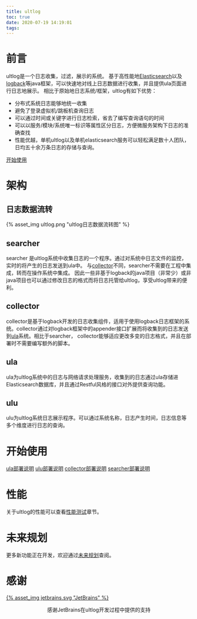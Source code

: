 ```yaml
---
title: ultlog
toc: true
date: 2020-07-19 14:19:01
tags:
---
```

# 前言
ultlog是一个日志收集，过滤，展示的系统。
基于高性能地[Elasticsearch](https://www.elastic.co/cn/cloud/?elektra=home&storm=sub1)以及[logback](https://github.com/qos-ch/logback)等java框架，可以快速地对线上日志数据进行收集，并且提供ula页面进行日志地展示。
相比于原始地日志系统/框架，ultlog有如下优势：
- 分布式系统日志能够地统一收集
- 避免了登录虚拟机/跳板机查询日志
- 可以通过时间或关键字进行日志检索，省去了编写查询语句的时间
- 可以以服务/模块/系统唯一标识等属性区分日志，方便微服务架构下日志的准确查找
- 性能优越，单机ultlog以及单机elasticsearch服务可以轻松满足数十人团队，日均五十余万条日志的存储与查询。


[开始使用](#开始使用)

# 架构
## 日志数据流转
{% asset_img ultlog.png "ultlog日志数据流转图" %}

## searcher

searcher 是ultlog系统中收集日志的一个程序。通过对系统中日志文件的监控，实时的将产生的日志发送到ula中。
与[collector](https://github.com/ultlog/collector)不同，searcher不需要在工程中集成，转而在操作系统中集成。
因此一些非基于logback的java项目（非常少）或非java项目也可以通过修改日志的格式而将日志托管给ultlog，享受ultlog带来的便利。
## collector
collector是基于logback开发的日志收集组件，适用于使用logback日志框架的系统。collector通过对logback框架中的appender接口扩展而将收集到的日志发送到[ula](#ula)系统。相比于searcher，
collector能够适应更改多变的日志格式，并且在部署时不需要编写额外的脚本。

## ula
ula为ultlog系统中的日志与网络请求处理服务，收集到的日志通过ula存储进Elasticsearch数据库，并且通过Restful风格的接口对外提供查询功能。

## ulu
ulu为ultlog系统日志展示程序。可以通过系统名称，日志产生时间，日志信息等多个维度进行日志的查询。

# 开始使用

[ula部署说明](/2020/07/26/系统说明/ula/ula/)
[ulu部署说明](/2020/07/26/系统说明/ulu/ulu/)
[collector部署说明](/2020/07/26/系统说明/collector/collector/)
[searcher部署说明](/2020/07/26/系统说明/searcher/searcher/)

# 性能
关于ultlog的性能可以查看[性能测试](/2020/07/29/系统说明/测试/benchmark/)章节。
# 未来规划
更多新功能正在开发，欢迎通过[未来规划](/2020/07/26/版本变更/feature/)查阅。

# 感谢

[{% asset_img  jetbrains.svg "JetBrains" %}](https://www.jetbrains.com/?from=ultlog.com)
<p align="center">感谢JetBrains在ultlog开发过程中提供的支持</p>